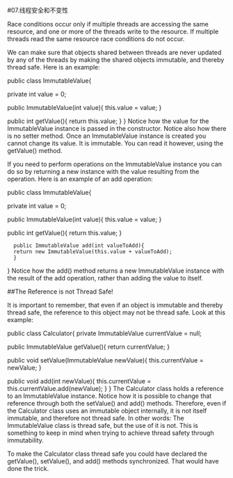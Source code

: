 #07.线程安全和不变性

Race conditions occur only if multiple threads are accessing the same resource, and one or more of the threads write to the resource. If multiple threads read the same resource race conditions do not occur.

We can make sure that objects shared between threads are never updated by any of the threads by making the shared objects immutable, and thereby thread safe. Here is an example:

public class ImmutableValue{

  private int value = 0;

  public ImmutableValue(int value){
    this.value = value;
  }

  public int getValue(){
    return this.value;
  }
}
Notice how the value for the ImmutableValue instance is passed in the constructor. Notice also how there is no setter method. Once an ImmutableValue instance is created you cannot change its value. It is immutable. You can read it however, using the getValue() method.

If you need to perform operations on the ImmutableValue instance you can do so by returning a new instance with the value resulting from the operation. Here is an example of an add operation:

public class ImmutableValue{

  private int value = 0;

  public ImmutableValue(int value){
    this.value = value;
  }

  public int getValue(){
    return this.value;
  }

  
      public ImmutableValue add(int valueToAdd){
      return new ImmutableValue(this.value + valueToAdd);
      }
  
}
Notice how the add() method returns a new ImmutableValue instance with the result of the add operation, rather than adding the value to itself.

##The Reference is not Thread Safe!

It is important to remember, that even if an object is immutable and thereby thread safe, the reference to this object may not be thread safe. Look at this example:

public class Calculator{
  private ImmutableValue currentValue = null;

  public ImmutableValue getValue(){
    return currentValue;
  }

  public void setValue(ImmutableValue newValue){
    this.currentValue = newValue;
  }

  public void add(int newValue){
    this.currentValue = this.currentValue.add(newValue);
  }
}
The Calculator class holds a reference to an ImmutableValue instance. Notice how it is possible to change that reference through both the setValue() and add() methods. Therefore, even if the Calculator class uses an immutable object internally, it is not itself immutable, and therefore not thread safe. In other words: The ImmutableValue class is thread safe, but the use of it is not. This is something to keep in mind when trying to achieve thread safety through immutability.

To make the Calculator class thread safe you could have declared the getValue(), setValue(), and add() methods synchronized. That would have done the trick.
